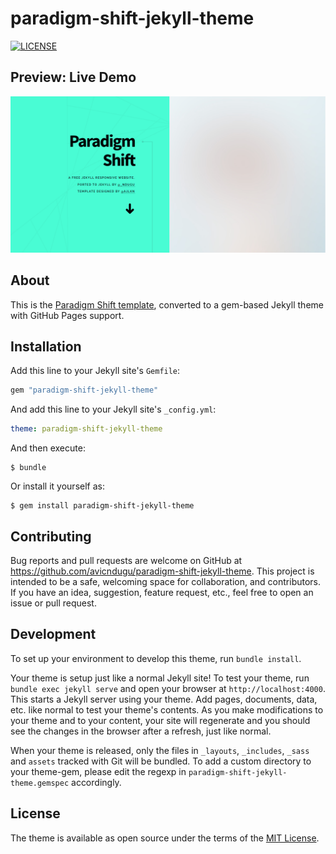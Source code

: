 # paradigm-shift-jekyll-theme
[![LICENSE](https://img.shields.io/badge/license-MIT-blue)](/LICENSE.txt)

## Preview: Live Demo
[![Screenshot](paradigm-shift-screenshot.png)](https://paradigm-shift-jekyll-theme.netlify.app)

## About

This is the [Paradigm Shift template](https://html5up.net/paradigm-shift), converted to a gem-based Jekyll theme with GitHub Pages support.

## Installation

Add this line to your Jekyll site's `Gemfile`:

```ruby
gem "paradigm-shift-jekyll-theme"
```

And add this line to your Jekyll site's `_config.yml`:

```yaml
theme: paradigm-shift-jekyll-theme
```

And then execute:

    $ bundle

Or install it yourself as:

    $ gem install paradigm-shift-jekyll-theme

<!--

## Usage

TODO: Write usage instructions here. Describe your available layouts, includes, sass and/or assets.

-->

## Contributing

Bug reports and pull requests are welcome on GitHub at https://github.com/avicndugu/paradigm-shift-jekyll-theme. This project is intended to be a safe, welcoming space for collaboration, and contributors. If you have an idea, suggestion, feature request, etc., feel free to open an issue or pull request.

## Development

To set up your environment to develop this theme, run `bundle install`.

Your theme is setup just like a normal Jekyll site! To test your theme, run `bundle exec jekyll serve` and open your browser at `http://localhost:4000`. This starts a Jekyll server using your theme. Add pages, documents, data, etc. like normal to test your theme's contents. As you make modifications to your theme and to your content, your site will regenerate and you should see the changes in the browser after a refresh, just like normal.

When your theme is released, only the files in `_layouts`, `_includes`, `_sass` and `assets` tracked with Git will be bundled.
To add a custom directory to your theme-gem, please edit the regexp in `paradigm-shift-jekyll-theme.gemspec` accordingly.

## License

The theme is available as open source under the terms of the [MIT License](https://opensource.org/licenses/MIT).
